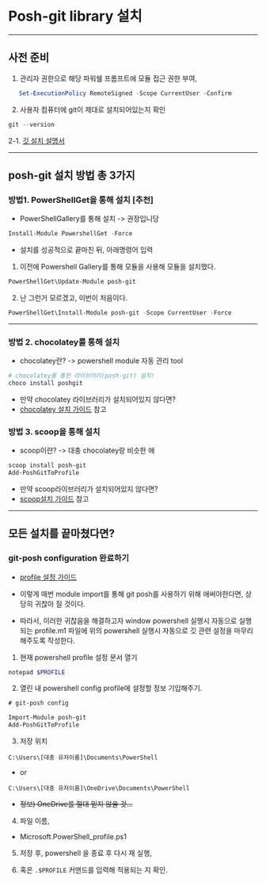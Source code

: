 # Posh-git library 설치

---

## 사전 준비

1. 관리자 권한으로 해당 파워쉘 프롬프트에 모듈 접근 권한 부여,

```powershell
   Set-ExecutionPolicy RemoteSigned -Scope CurrentUser -Confirm
```

2. 사용자 컴퓨터에 git이 제대로 설치되어있는지 확인

```powershell
git --version
```

2-1. [깃 설치 설명서](install_git.md)

---

## posh-git 설치 방법 총 3가지

### 방법1. PowerShellGet을 통해 설치 [추천]

- PowerShellGallery를 통해 설치 -> 권장입니당

```powershell
Install-Module PowershellGet -Force

```

- 설치를 성공적으로 끝마친 뒤, 아래명령어 입력

1. 이전에 Powershell Gallery를 통해 모듈을 사용해 모듈을 설치했다.

```powershell
PowerShellGet\Update-Module posh-git
```

2. 난 그런거 모르겠고, 이번이 처음이다.

```powershell
PowerShellGet\Install-Module posh-git -Scope CurrentUser -Force
```

---

### 방법 2. chocolatey를 통해 설치

- chocolatey란? -> powershell module 자동 관리 tool

```powershell
# chocolatey를 통한 라이브러리(posh-git) 설치!
choco install poshgit
```

- 만약 chocolatey 라이브러리가 설치되어있지 않다면?
- [chocolatey 설치 가이드](install_choco.md) 참고

### 방법 3. scoop을 통해 설치

- scoop이란? -> 대충 chocolatey랑 비슷한 애

```powershell
scoop install posh-git
Add-PoshGitToProfile
```

- 만약 scoop라이브러리가 설치되어있지 않다면?
- [scoop설치 가이드](install_scoop.md) 참고

---

## 모든 설치를 끝마쳤다면?

### git-posh configuration 완료하기

- [profile 설정 가이드](config_profile.md)

- 이렇게 매번 module import를 통해 git posh를 사용하기 위해 애써야한다면, 상당히 귀찮아 질 것이다.
- 따라서, 이러한 귀찮음을 해결하고자 window powershell 실행시 자동으로 실행되는 profile.m1 파일에 위의 powershell 실행시 자동으로 깃 관련 설정을 마무리해주도록 작성한다.

1. 현재 powershell profile 설정 문서 열기

```powershell
notepad $PROFILE
```

2. 열린 내 powershell config profile에 설정할 정보 기입해주기.

```txt
# git-posh config

Import-Module posh-git
Add-PoshGitToProfile
```

3. 저장 위치

`C:\Users\[대충 유저이름]\Documents\PowerShell`

- or

`C:\Users\[대충 유저이름]\OneDrive\Documents\PowerShell`

- ~~정보) OneDrive를 절대 믿지 않을 것...~~

4. 파일 이름,

- Microsoft.PowerShell_profile.ps1

5. 저장 후, powershell 을 종료 후 다시 재 실행,

6. 혹은 `.$PROFILE` 커맨드를 입력해 적용되는 지 확인.
